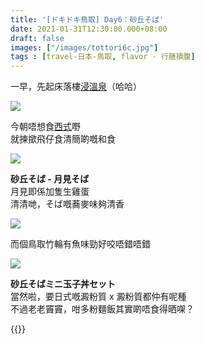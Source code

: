 ```yaml
---
title: '[ドキドキ鳥取] Day6：砂丘そば'
date: 2021-01-31T12:30:00.000+08:00
draft: false
images: ["/images/tottori6c.jpg"]
tags : [travel-日本-鳥取, flavor - 行膳積腹]
---
```


一早，先起床落樓[浸溫泉](https://hidie.net/tottori4zk/)（哈哈）  

![](/images/tottori6c1.jpg)

今朝唔想食[西式](https://hidie.net/tottori5b/)嘢  
就揀撳飛仔食清簡啲嘅和食  

![](/images/tottori6c.jpg)

**砂丘そば - 月見そば**  
月見即係加隻生雞蛋  
清清哋，そば嘅蕎麥味夠清香  

![](/images/tottori6c2.jpg)

而個鳥取竹輪有魚味勁好咬唔錯唔錯  

![](/images/tottori6c3.jpg)

**砂丘そばミニ玉子丼セット**  
當然啦，要日式嘅澱粉質 x 澱粉質都仲有呢種  
不過老老竇竇，咁多粉麵飯其實啲唔食得晒㗎？    
  
  
{{<tottori>}}  
